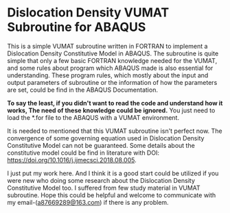 # Dislocation Density VUMAT Subroutine for ABAQUS

This is a simple VUMAT subroutine written in FORTRAN to implement a Dislocation Density Constitutive Model in ABAQUS.
The subroutine is quite simple that only a few basic FORTRAN knowledge needed for the VUMAT, and some rules about program which ABAQUS made is also essential for understanding. These program rules, which mostly about the input and output parameters of subroutine or the information of how the parameters are set, could be find in the ABAQUS Documentation.

**To say the least, if you didn't want to read the code and understand how it works, The need of these knowledge could be ignored.** You just need to load the *.for file to the ABAQUS with a VUMAT environment.

It is needed to mentioned that this VUMAT subroutine isn't perfect now. The convergence of some governing equation used in Dislocation Density Constitutive Model can not be guaranteed. Some details about the constitutive model could be find in literature with DOI: https://doi.org/10.1016/j.ijmecsci.2018.08.005.

I just put my work here. And I think it is a good start could be utilized if you were new who doing some research about the Dislocation Density Constitutive Model too. I suffered from few study material in VUMAT subroutine. Hope this could be helpful and welcome to communicate with my email-(a87669289@163.com) if there is any problem.
